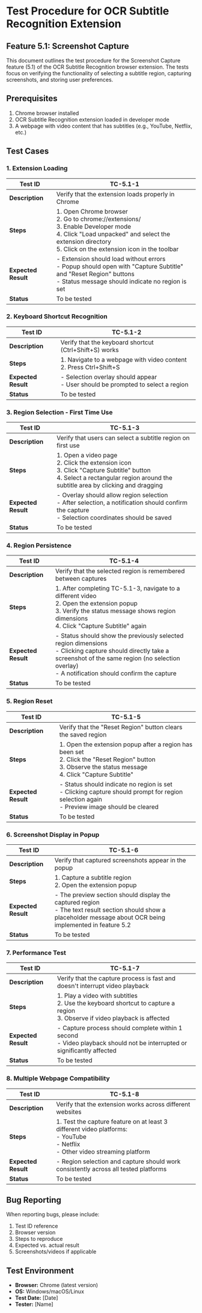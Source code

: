 # Test Procedure for OCR Subtitle Recognition Extension
## Feature 5.1: Screenshot Capture

This document outlines the test procedure for the Screenshot Capture feature (5.1) of the OCR Subtitle Recognition browser extension. The tests focus on verifying the functionality of selecting a subtitle region, capturing screenshots, and storing user preferences.

## Prerequisites

1. Chrome browser installed
2. OCR Subtitle Recognition extension loaded in developer mode
3. A webpage with video content that has subtitles (e.g., YouTube, Netflix, etc.)

## Test Cases

### 1. Extension Loading

| Test ID | TC-5.1-1 |
| --- | --- |
| **Description** | Verify that the extension loads properly in Chrome |
| **Steps** | 1. Open Chrome browser<br>2. Go to chrome://extensions/<br>3. Enable Developer mode<br>4. Click "Load unpacked" and select the extension directory<br>5. Click on the extension icon in the toolbar |
| **Expected Result** | - Extension should load without errors<br>- Popup should open with "Capture Subtitle" and "Reset Region" buttons<br>- Status message should indicate no region is set |
| **Status** | To be tested |

### 2. Keyboard Shortcut Recognition

| Test ID | TC-5.1-2 |
| --- | --- |
| **Description** | Verify that the keyboard shortcut (Ctrl+Shift+S) works |
| **Steps** | 1. Navigate to a webpage with video content<br>2. Press Ctrl+Shift+S |
| **Expected Result** | - Selection overlay should appear<br>- User should be prompted to select a region |
| **Status** | To be tested |

### 3. Region Selection - First Time Use

| Test ID | TC-5.1-3 |
| --- | --- |
| **Description** | Verify that users can select a subtitle region on first use |
| **Steps** | 1. Open a video page<br>2. Click the extension icon<br>3. Click "Capture Subtitle" button<br>4. Select a rectangular region around the subtitle area by clicking and dragging |
| **Expected Result** | - Overlay should allow region selection<br>- After selection, a notification should confirm the capture<br>- Selection coordinates should be saved |
| **Status** | To be tested |

### 4. Region Persistence

| Test ID | TC-5.1-4 |
| --- | --- |
| **Description** | Verify that the selected region is remembered between captures |
| **Steps** | 1. After completing TC-5.1-3, navigate to a different video<br>2. Open the extension popup<br>3. Verify the status message shows region dimensions<br>4. Click "Capture Subtitle" again |
| **Expected Result** | - Status should show the previously selected region dimensions<br>- Clicking capture should directly take a screenshot of the same region (no selection overlay)<br>- A notification should confirm the capture |
| **Status** | To be tested |

### 5. Region Reset

| Test ID | TC-5.1-5 |
| --- | --- |
| **Description** | Verify that the "Reset Region" button clears the saved region |
| **Steps** | 1. Open the extension popup after a region has been set<br>2. Click the "Reset Region" button<br>3. Observe the status message<br>4. Click "Capture Subtitle" |
| **Expected Result** | - Status should indicate no region is set<br>- Clicking capture should prompt for region selection again<br>- Preview image should be cleared |
| **Status** | To be tested |

### 6. Screenshot Display in Popup

| Test ID | TC-5.1-6 |
| --- | --- |
| **Description** | Verify that captured screenshots appear in the popup |
| **Steps** | 1. Capture a subtitle region<br>2. Open the extension popup |
| **Expected Result** | - The preview section should display the captured region<br>- The text result section should show a placeholder message about OCR being implemented in feature 5.2 |
| **Status** | To be tested |

### 7. Performance Test

| Test ID | TC-5.1-7 |
| --- | --- |
| **Description** | Verify that the capture process is fast and doesn't interrupt video playback |
| **Steps** | 1. Play a video with subtitles<br>2. Use the keyboard shortcut to capture a region<br>3. Observe if video playback is affected |
| **Expected Result** | - Capture process should complete within 1 second<br>- Video playback should not be interrupted or significantly affected |
| **Status** | To be tested |

### 8. Multiple Webpage Compatibility

| Test ID | TC-5.1-8 |
| --- | --- |
| **Description** | Verify that the extension works across different websites |
| **Steps** | 1. Test the capture feature on at least 3 different video platforms:<br>   - YouTube<br>   - Netflix<br>   - Other video streaming platform |
| **Expected Result** | - Region selection and capture should work consistently across all tested platforms |
| **Status** | To be tested |

## Bug Reporting

When reporting bugs, please include:
1. Test ID reference
2. Browser version
3. Steps to reproduce
4. Expected vs. actual result
5. Screenshots/videos if applicable

## Test Environment

- **Browser:** Chrome (latest version)
- **OS:** Windows/macOS/Linux
- **Test Date:** [Date]
- **Tester:** [Name] 